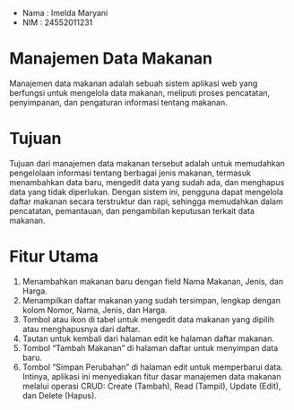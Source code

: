 - Nama : Imelda Maryani
- NIM : 24552011231
# Manajemen Data Makanan
Manajemen data makanan adalah sebuah sistem aplikasi web yang berfungsi untuk mengelola data makanan, meliputi proses pencatatan, penyimpanan, dan pengaturan informasi tentang makanan.
# Tujuan
Tujuan dari manajemen data makanan tersebut adalah untuk memudahkan pengelolaan informasi tentang berbagai jenis makanan, termasuk menambahkan data baru, mengedit data yang sudah ada, dan menghapus data yang tidak diperlukan. Dengan sistem ini, pengguna dapat mengelola daftar makanan secara terstruktur dan rapi, sehingga memudahkan dalam pencatatan, pemantauan, dan pengambilan keputusan terkait data makanan.
# Fitur Utama
1. Menambahkan makanan baru dengan field Nama Makanan, Jenis, dan Harga.
2. Menampilkan daftar makanan yang sudah tersimpan, lengkap dengan kolom Nomor, Nama, Jenis, dan Harga.
3. Tombol atau ikon di tabel untuk mengedit data makanan yang dipilih atau menghapusnya dari daftar.
4. Tautan untuk kembali dari halaman edit ke halaman daftar makanan.
5. Tombol “Tambah Makanan” di halaman daftar untuk menyimpan data baru.
6. Tombol “Simpan Perubahan” di halaman edit untuk memperbarui data.
Intinya, aplikasi ini menyediakan fitur dasar manajemen data makanan melalui operasi CRUD: Create (Tambah), Read (Tampil), Update (Edit), dan Delete (Hapus).
